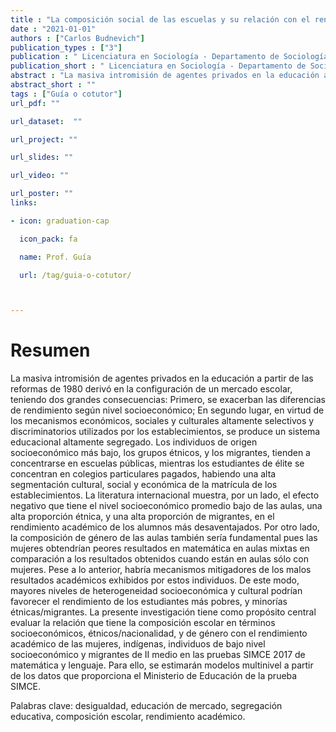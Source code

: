 ```yaml
---
title : "La composición social de las escuelas y su relación con el rendimiento académico en lenguaje y matemática de los estudiantes secundarios chilenos"
date : "2021-01-01"
authors : ["Carlos Budnevich"]
publication_types : ["3"]
publication : " Licenciatura en Sociología - Departamento de Sociología, Facultad de Ciencias Sociales, Universidad de Chile. Santiago de Chile"
publication_short : " Licenciatura en Sociología - Departamento de Sociología, Facultad de Ciencias Sociales, Universidad de Chile. Santiago de Chile"
abstract : "La masiva intromisión de agentes privados en la educación a partir de las reformas de 1980 derivó en la configuración de un mercado escolar, teniendo dos grandes consecuencias ..."
abstract_short : ""
tags : ["Guía o cotutor"]
url_pdf: ""

url_dataset:  ""

url_project: ""

url_slides: ""

url_video: ""

url_poster: ""
links:

- icon: graduation-cap

  icon_pack: fa

  name: Prof. Guía

  url: /tag/guia-o-cotutor/



---
```


# Resumen

La masiva intromisión de agentes privados en la educación a partir de las reformas
de 1980 derivó en la configuración de un mercado escolar, teniendo dos grandes
consecuencias: Primero, se exacerban las diferencias de rendimiento según nivel
socioeconómico; En segundo lugar, en virtud de los mecanismos económicos,
sociales y culturales altamente selectivos y discriminatorios utilizados por los
establecimientos, se produce un sistema educacional altamente segregado. Los
individuos de origen socioeconómico más bajo, los grupos étnicos, y los migrantes,
tienden a concentrarse en escuelas públicas, mientras los estudiantes de élite se
concentran en colegios particulares pagados, habiendo una alta segmentación
cultural, social y económica de la matrícula de los establecimientos. La literatura
internacional muestra, por un lado, el efecto negativo que tiene el nivel
socioeconómico promedio bajo de las aulas, una alta proporción étnica, y una alta
proporción de migrantes, en el rendimiento académico de los alumnos más
desaventajados. Por otro lado, la composición de género de las aulas también sería
fundamental pues las mujeres obtendrían peores resultados en matemática en aulas
mixtas en comparación a los resultados obtenidos cuando están en aulas sólo con
mujeres. Pese a lo anterior, habría mecanismos mitigadores de los malos resultados
académicos exhibidos por estos individuos. De este modo, mayores niveles de
heterogeneidad socioeconómica y cultural podrían favorecer el rendimiento de los
estudiantes más pobres, y minorías étnicas/migrantes. La presente investigación tiene
como propósito central evaluar la relación que tiene la composición escolar en
términos socioeconómicos, étnicos/nacionalidad, y de género con el rendimiento
académico de las mujeres, indígenas, individuos de bajo nivel socioeconómico y
migrantes de II medio en las pruebas SIMCE 2017 de matemática y lenguaje. Para
ello, se estimarán modelos multinivel a partir de los datos que proporciona el Ministerio
de Educación de la prueba SIMCE.


Palabras clave: desigualdad, educación de mercado, segregación educativa,
composición escolar, rendimiento académico.
